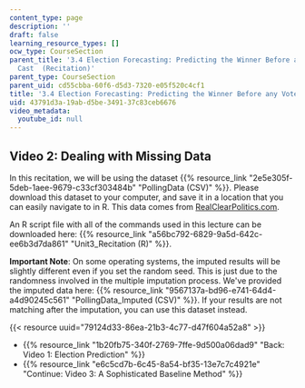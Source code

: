 ```yaml
---
content_type: page
description: ''
draft: false
learning_resource_types: []
ocw_type: CourseSection
parent_title: '3.4 Election Forecasting: Predicting the Winner Before any Votes are
  Cast  (Recitation)'
parent_type: CourseSection
parent_uid: cd55cbba-60f6-d5d3-7320-e05f520c4cf1
title: '3.4 Election Forecasting: Predicting the Winner Before any Votes are Cast  (Recitation)'
uid: 43791d3a-19ab-d5be-3491-37c83ceb6676
video_metadata:
  youtube_id: null
---
```

## Video 2: Dealing with Missing Data

In this recitation, we will be using the dataset {{% resource_link "2e5e305f-5deb-1aee-9679-c33cf303484b" "PollingData (CSV)" %}}. Please download this dataset to your computer, and save it in a location that you can easily navigate to in R. This data comes from [RealClearPolitics.com](http://www.realclearpolitics.com/).

An R script file with all of the commands used in this lecture can be downloaded here: {{% resource_link "a56bc792-6829-9a5d-642c-ee6b3d7da861" "Unit3_Recitation (R)" %}}.

**Important Note**: On some operating systems, the imputed results will be slightly different even if you set the random seed. This is just due to the randomness involved in the multiple imputation process. We've provided the imputed data here: {{% resource_link "9567137a-bd96-e741-64d4-a4d90245c561" "PollingData_Imputed (CSV)" %}}. If your results are not matching after the imputation, you can use this dataset instead.

{{< resource uuid="79124d33-86ea-21b3-4c77-d47f604a52a8" >}}

- {{% resource_link "1b20fb75-340f-2769-7ffe-9d500a06dad9" "Back: Video 1: Election Prediction" %}}
- {{% resource_link "e6c5cd7b-6c45-8a54-bf35-13e7c7c4921e" "Continue: Video 3: A Sophisticated Baseline Method" %}}